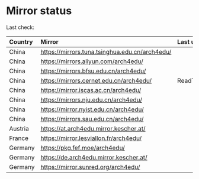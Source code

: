 <script src="./time.js"></script>
# Mirror status
Last check: <script type="text/javascript">localize(1748409917.3627484);</script>

|Country|Mirror|Last update|
|:------|:-----|:----------|
|China|https://mirrors.tuna.tsinghua.edu.cn/arch4edu/|<script type="text/javascript">localize(1748371937);</script>|
|China|https://mirrors.aliyun.com/arch4edu/|<script type="text/javascript">localize(1748371937);</script>|
|China|https://mirrors.bfsu.edu.cn/arch4edu/|<script type="text/javascript">localize(1748371937);</script>|
|China|https://mirrors.cernet.edu.cn/arch4edu/|ReadTimeout|
|China|https://mirror.iscas.ac.cn/arch4edu/|<script type="text/javascript">localize(1748371937);</script>|
|China|https://mirrors.nju.edu.cn/arch4edu/|<script type="text/javascript">localize(1748330158);</script>|
|China|https://mirror.nyist.edu.cn/arch4edu/|<script type="text/javascript">localize(1748371937);</script>|
|China|https://mirrors.sau.edu.cn/arch4edu/|<script type="text/javascript">localize(1731653531);</script>|
|Austria|https://at.arch4edu.mirror.kescher.at/|<script type="text/javascript">localize(1748371937);</script>|
|France|https://mirror.lesviallon.fr/arch4edu/|<script type="text/javascript">localize(1748371937);</script>|
|Germany|https://pkg.fef.moe/arch4edu/|<script type="text/javascript">localize(1748371937);</script>|
|Germany|https://de.arch4edu.mirror.kescher.at/|<script type="text/javascript">localize(1748371937);</script>|
|Germany|https://mirror.sunred.org/arch4edu/|<script type="text/javascript">localize(1748371937);</script>|

<script src="./tablefilter/tablefilter.js"></script>
<script src="./table.js"></script>